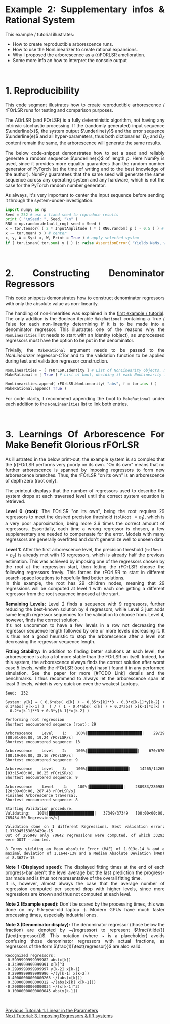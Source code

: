 <div align="justify">

# Example 2: Supplementary infos & Rational System
This example / tutorial illustrates:
- How to create reproductible arborescence runs.
- How to use the NonLinearizer to create rational expansions.
- Why I proposed the arborescence as a (r)FORLSR amelioration.
- Some more info an how to interpret the console output

<br/>

# 1. Reproducibility
This code segment illustrates how to create reproductible arborescence / rFOrLSR runs for testing and comparison purposes.

The AOrLSR (and FOrLSR) is a fully deterministic algorithm, not having any intrinsic stochastic processing. If the (randomly generated) input sequence $\underline{x}$, the system output $\underline{y}$ and the error sequence $\underline{e}$ and all hyper-parameters, thus both dictionaries' $D_C$ and $D_S$ content remain the same, the arborescence will generate the same results.

The below code-snippet demonstrates how to set a seed and reliably generate a random sequence $\underline{x}$ of length $p$. Here NumPy is used, since it provides more equality guarantees than the random number generator of PyTorch (at the time of writing and to the best knowledge of the author). NumPy guarantees that the same seed will generate the same sequence across any operating system and any hardware, which is not the case for the PyTorch random number generator. 

As always, it's very important to center the input sequence before sending it through the system-under-investigation.

```python
import numpy as np
Seed = 252 # use a fixed seed to reproduce results
print ( "\nSeed: ", Seed, "\n" )
RNG = np.random.default_rng( seed = Seed )
x = tor.tensor( ( 2 * InputAmplitude ) * ( RNG.random( p ) - 0.5 ) ) # uniformly distributed white noise
x -= tor.mean( x ) # center
x, y, W = Sys( x, W, Print = True ) # apply selected system
if ( tor.isnan( tor.sum( y ) ) ): raise AssertionError( "Yields NaNs, which we don't like" )
```
<br/>

# 2. Constructing Denominator Regressors
This code snippets demonstrates how to construct denominator regressors with only the absolute value as non-linearity.

The handling of non-linearities was explained in the [first example / tutorial](https://github.com/Stee-T/rFOrLSR/tree/main/Examples/1_Linear_in_the_Parameters "Basics and Linear-in-the-parameter system fitting Example"). The only addition is the Boolean iterable `MakeRational` containing a True / False for each non-linearity determining if it is to be made into a denominator regressor. This illustrates one of the reasons why the `NonLinearities` list needs to start with an Identity (object), as unprocessed regressors must have the option to be put in the denominator.

Trivially, the `MakeRational` argument needs to be passed to the *NonLinearizer* regressor-CTor and to the validation function to be applied during test and validation regressor construction. 

```python
NonLinearities = [ rFOrLSR.Identity ] # List of NonLinearity objects, must start with identity
MakeRational = [ True ] # List of bool, deciding if each NonLinearity is to also be made rational

NonLinearities.append( rFOrLSR.NonLinearity( "abs", f = tor.abs ) )
MakeRational.append( True )
```

For code clarity, I recommend appending the bool to `MakeRational` under each addition to the `NonLinearities` list to link both entries.

<br/>

# 3. Learnings Of Arborescence For Make Benefit Glorious rFOrLSR
As illustrated in the below print-out, the example system is so complex that the (r)FOrLSR performs very poorly on its own. "On its own" means that no further arborescence is spanned by imposing regressors to form new arborescence branches. Thus, the rFOrLSR "on its own" is an arborescence of depth zero (root only).

The printout displays that the number of regressors used to describe the system drops at each traversed level until the correct system equation is retrieved.

**Level 0 (root):** The FOrLSR "on its own", being the root requires 29 regressors to meet the desired precision threshold (`tolRoot` $=\rho_1$), which is a very poor approximation, being more 3.6 times the correct amount of regressors. Essentially, each time a wrong regressor is chosen, a few supplementary are needed to compensate for the error. Models with many regressors are generally overfitted and don't generalize well to unseen data.

**Level 1:** After the first arborescence level, the precision threshold (`tolRest` $=\rho_2$) is already met with 13 regressors, which is already half the previous estimation. This was achieved by imposing one of the regressors chosen by the root at the regression start, then letting the rFOrLSR choose the following regressors freely. This forces the rFOrLSR to start in different search-space locations to hopefully find better solutions.   
In this example, the root has 29 children nodes, meaning that 29 regressions will be computed at level 1 with each one getting a different regressor from the root sequence imposed at the start. 

**Remaining Levels:** Level 2 finds a sequence with 9 regressors, further reducing the best-known solution by 4 regressors, while Level 3 just adds same length regressor sequences for the validation to choose from. Level 4, however, finds the correct solution.  
It's not uncommon to have a few levels in a row not decreasing the regressor sequence length followed by one or more levels decreasing it. It is thus not a good heuristic to stop the arborescence after a level not decreasing the regressor sequence length. 

**Fitting Stability:** In addition to finding better solutions at each level,  the arborescence is also a lot more stable than the FOrLSR on itself. Indeed, for this system, the arborescence always finds the correct solution after worst case 5 levels, while the rFOrLSR (root only) hasn't found it in any performed simulation. See the paper for more [#TODO Link] details and the benchmarks. I thus recommend to always let the arborescence span at least 3 levels, which is very quick on even the weakest Laptops.

```
Seed:  252

System: y[k] = ( 0.6*abs( x[k] ) - 0.35*x[k]**3 - 0.3*x[k-1]*y[k-2] + 0.1*abs( y[k-1] )  ) / ( 1 - 0.4*abs( x[k] ) + 0.3*abs( x[k-1]*x[k] ) - 0.2*x[k-1]**3 + 0.3*y[k-1]*x[k-2] )

Performing root regression
Shortest encountered sequence (root): 29

Arborescence Level 1: 100%|████████████████████████| 29/29 [00:01<00:00, 19.24 rFOrLSR/s]
Shortest encountered sequence: 13

Arborescence Level 2: 100%|██████████████████████| 670/670 [00:19<00:00, 38.16 rFOrLSR/s]
Shortest encountered sequence: 9

Arborescence Level 3: 100%|██████████████████| 14265/14265 [03:15<00:00, 86.25 rFOrLSR/s]
Shortest encountered sequence: 9

Arborescence Level 4: 100%|███████████████| 280983/280983 [20:09<00:00, 287.43 rFOrLSR/s]
Finished Arborescence traversal.
Shortest encountered sequence: 8

Starting Validation procedure.
Validating: 100%|████████████████████| 37349/37349 [00:00<00:00, 765434.50 Regressions/s]

Validation done on 1 different Regressions. Best validation error: 1.376945153063429e-15
Out of 295948 only 70642 regressions were computed, of which 33293 were OOIT - aborted.

8 Terms yielding an Mean absolute Error (MAE) of 1.013e-14 % and a maximal deviation of 1.164e-13% and a Median Absolute Deviation (MAD) of 8.3627e-15
```
**Note 1 (Displayed speed):** The displayed fitting times at the end of each progress-bar aren't the level average but the last prediction the progress-bar made and is thus not representative of the overall fitting time.  
It is, however, almost always the case that the average number of regression computed per second drop with higher levels, since more regressions are known and thus not computed at each level.

**Note 2 (Example speed):** Don't be scared by the processing times, this was done on my 9.5-year-old laptop :). Modern GPUs have much faster processing times, especially industrial ones.

**Note 3 (Denominator display):** The denominator regressor (those below the fraction) are denoted by ~/(regressor) to represent $\frac{\tilde{}}{\text{regressor}}$. This notation (where ~ is a placeholder) avoids confusing those denominator regressors with actual fractions, as regressors of the form $\frac{1}{\text{regressor}}$ are also valid.

```
Recognized regressors:
 0.5999999999999982 abs(x[k])
-0.3499999999999991 x[k]^3
-0.2999999999999997 y[k-2] x[k-1]
 0.2999999999999996 ~/(y[k-1] x[k-2])
-0.40000000000000263 ~/(abs(x[k]))
 0.3000000000000012 ~/(abs(x[k] x[k-1]))
-0.20000000000000034 ~/(x[k-1]^3)
 0.10000000000000045 abs(y[k-1])
```

<br/>

[Previous Tutorial: 1. Linear in the Parameters](https://github.com/Stee-T/rFOrLSR/tree/main/Examples/1_Linear_in_the_Parameters)  
[Next Tutorial: 3. Imposing Regressors & IIR systems](https://github.com/Stee-T/rFOrLSR/tree/main/Examples/3_Only_Ds)